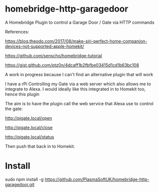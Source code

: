 # homebridge-http-garagedoor
A Homebridge Plugin to control a Garage Door / Gate via HTTP commands

References:

  https://blog.theodo.com/2017/08/make-siri-perfect-home-companion-devices-not-supported-apple-homekit/
  
  https://github.com/senscho/homebridge-tutorial

  https://gist.github.com/ptz0n/4dcaff1b2fbfbe03415d1cd1b63bc108


A work in progress because I can't find an alternative plugin that will work

I have a rPi Controlling my Gate via a web server which also allows me to integrate to Alexa.
I would ideally like this integrated in to Homekit too, hence this plugin

The aim is to have the plugin call the web service that Alexa use to control the gate:

http://pigate.local/open

http://pigate.local/close

http://pigate.local/status

Then push that back in to Homekit.



# Install

sudo npm install -g https://github.com/PlasmaSoftUK/homebridge-http-garagedoor.git

